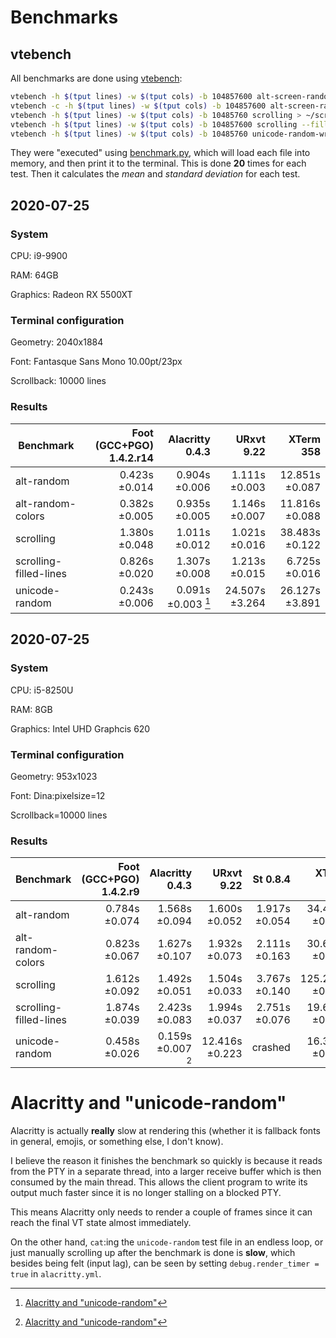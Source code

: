 # Benchmarks

## vtebench

All benchmarks are done using [vtebench](https://github.com/alacritty/vtebench):

```sh
vtebench -h $(tput lines) -w $(tput cols) -b 104857600 alt-screen-random-write > ~/alt-random
vtebench -c -h $(tput lines) -w $(tput cols) -b 104857600 alt-screen-random-write > ~/alt-random-colors
vtebench -h $(tput lines) -w $(tput cols) -b 10485760 scrolling > ~/scrolling
vtebench -h $(tput lines) -w $(tput cols) -b 104857600 scrolling --fill-lines > ~/scrolling-filled-lines
vtebench -h $(tput lines) -w $(tput cols) -b 10485760 unicode-random-write > ~/unicode-random
```

They were "executed" using [benchmark.py](../scripts/benchmark.py),
which will load each file into memory, and then print it to the
terminal. This is done **20** times for each test. Then it calculates
the _mean_ and _standard deviation_ for each test.


## 2020-07-25

### System

CPU: i9-9900

RAM: 64GB

Graphics: Radeon RX 5500XT


### Terminal configuration

Geometry: 2040x1884

Font: Fantasque Sans Mono 10.00pt/23px

Scrollback: 10000 lines


### Results

| Benchmark              | Foot (GCC+PGO) 1.4.2.r14 |      Alacritty 0.4.3 |     URxvt 9.22 |      XTerm 358 |
|------------------------|-------------------------:|---------------------:|---------------:|---------------:|
| alt-random             |            0.423s ±0.014 |   0.904s ±0.006      |  1.111s ±0.003 | 12.851s ±0.087 |
| alt-random-colors      |            0.382s ±0.005 |   0.935s ±0.005      |  1.146s ±0.007 | 11.816s ±0.088 |
| scrolling              |            1.380s ±0.048 |   1.011s ±0.012      |  1.021s ±0.016 | 38.483s ±0.122 |
| scrolling-filled-lines |            0.826s ±0.020 |   1.307s ±0.008      |  1.213s ±0.015 |  6.725s ±0.016 |
| unicode-random         |            0.243s ±0.006 |   0.091s ±0.003 [^1] | 24.507s ±3.264 | 26.127s ±3.891 |



## 2020-07-25

### System

CPU: i5-8250U

RAM: 8GB

Graphics: Intel UHD Graphcis 620


### Terminal configuration

Geometry: 953x1023

Font: Dina:pixelsize=12

Scrollback=10000 lines


### Results


| Benchmark              | Foot (GCC+PGO) 1.4.2.r9 | Alacritty 0.4.3      |     URxvt 9.22 |      St 0.8.4 |       XTerm 358 |
|------------------------|------------------------:|---------------------:|---------------:|--------------:|----------------:|
| alt-random             |           0.784s ±0.074 |   1.568s ±0.094      |  1.600s ±0.052 | 1.917s ±0.054 |  34.487s ±0.118 |
| alt-random-colors      |           0.823s ±0.067 |   1.627s ±0.107      |  1.932s ±0.073 | 2.111s ±0.163 |  30.676s ±0.127 |
| scrolling              |           1.612s ±0.092 |   1.492s ±0.051      |  1.504s ±0.033 | 3.767s ±0.140 | 125.202s ±0.383 |
| scrolling-filled-lines |           1.874s ±0.039 |   2.423s ±0.083      |  1.994s ±0.037 | 2.751s ±0.076 |  19.608s ±0.056 |
| unicode-random         |           0.458s ±0.026 |   0.159s ±0.007 [^1] | 12.416s ±0.223 |       crashed |  16.336s ±0.410 |

[^1]: [Alacritty and "unicode-random"](#alacritty-and-unicode-random)


# Alacritty and "unicode-random"

Alacritty is actually **really** slow at rendering this (whether it is
fallback fonts in general, emojis, or something else, I don't know).

I believe the reason it finishes the benchmark so quickly is because
it reads from the PTY in a separate thread, into a larger receive
buffer which is then consumed by the main thread. This allows the
client program to write its output much faster since it is no longer
stalling on a blocked PTY.

This means Alacritty only needs to render a couple of frames since it
can reach the final VT state almost immediately.

On the other hand, `cat`:ing the `unicode-random` test file in an
endless loop, or just manually scrolling up after the benchmark is
done is **slow**, which besides being felt (input lag), can be seen by
setting `debug.render_timer = true` in `alacritty.yml`.
